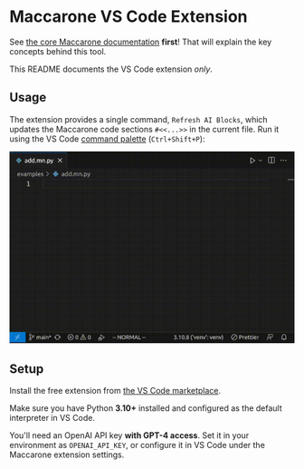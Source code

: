 Maccarone VS Code Extension
===========================

See [the core Maccarone documentation](https://github.com/bsilverthorn/maccarone) **first**! That will explain the key concepts behind this tool.

This README documents the VS Code extension _only_.

## Usage

The extension provides a single command, `Refresh AI Blocks`, which updates the Maccarone code sections `#<<...>>` in the current file. Run it using the VS Code [command palette](https://code.visualstudio.com/docs/getstarted/userinterface#_command-palette) (`Ctrl+Shift+P`):

![_screencap_](./images/screencap-20230629.gif)

## Setup

Install the free extension from [the VS Code marketplace](https://marketplace.visualstudio.com/items?itemName=maccarone.maccarone).

Make sure you have Python **3.10+** installed and configured as the default interpreter in VS Code.

You'll need an OpenAI API key **with GPT-4 access**. Set it in your environment as `OPENAI_API_KEY`, or configure it in VS Code under the Maccarone extension settings.
